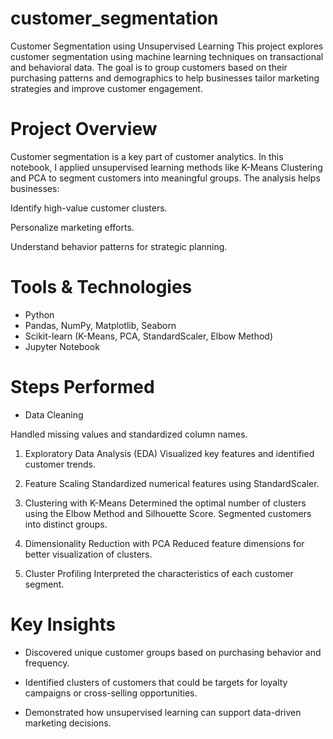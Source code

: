 # customer_segmentation
Customer Segmentation using Unsupervised Learning
This project explores customer segmentation using machine learning techniques on transactional and behavioral data. The goal is to group customers based on their purchasing patterns and demographics to help businesses tailor marketing strategies and improve customer engagement.

# Project Overview
Customer segmentation is a key part of customer analytics. In this notebook, I applied unsupervised learning methods like K-Means Clustering and PCA to segment customers into meaningful groups. The analysis helps businesses:

Identify high-value customer clusters.

Personalize marketing efforts.

Understand behavior patterns for strategic planning.

# Tools & Technologies
* Python
* Pandas, NumPy, Matplotlib, Seaborn
* Scikit-learn (K-Means, PCA, StandardScaler, Elbow Method)
* Jupyter Notebook

# Steps Performed
* Data Cleaning

Handled missing values and standardized column names.

1. Exploratory Data Analysis (EDA)
Visualized key features and identified customer trends.

2. Feature Scaling
Standardized numerical features using StandardScaler.

3. Clustering with K-Means
Determined the optimal number of clusters using the Elbow Method and Silhouette Score.
Segmented customers into distinct groups.

4. Dimensionality Reduction with PCA
Reduced feature dimensions for better visualization of clusters.

5. Cluster Profiling
Interpreted the characteristics of each customer segment.

# Key Insights
* Discovered unique customer groups based on purchasing behavior and frequency.

* Identified clusters of customers that could be targets for loyalty campaigns or cross-selling opportunities.

* Demonstrated how unsupervised learning can support data-driven marketing decisions.


